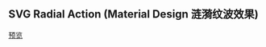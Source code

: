 ## SVG Radial Action (Material Design 涟漪纹波效果)

[预览](https://nooodev.github.io/Frontend-Library/packages/svgripples/)
